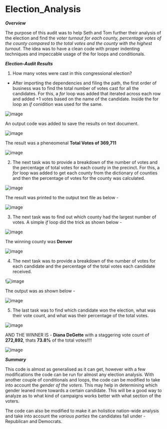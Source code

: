 # Election_Analysis

***Overview***

The purpose of this audit was to help Seth and Tom further their analysis of the election and find the *voter turnout for each county, percentage votes of the county compared to the total votes and the county with the highest turnout*. The idea was to have a clean code with proper indenting techniques and impeccable usage of the for loops and conditionals. 

***Election-Audit Results***

1. How many votes were cast in this congressional election?
  - After importing the dependencies and filing the path, the first order of business was to find the total number of votes cast for all the candidates. For this, a *for* loop was added that iterated across each row and added +1 votes based on the name of the candidate. Inside the for loop an *if* conidition was used for the same. 
  
  ![image](https://user-images.githubusercontent.com/92342751/142747337-7431669f-58ae-4cac-b3e4-0a88e5b2f5df.png)

  An output code was added to save the results on text document.

  ![image](https://user-images.githubusercontent.com/92342751/142747349-5d843c88-691f-41b2-8845-a8fc86b4b7d8.png)

The result was a pheneomenal **Total Votes of 369,711**

  ![image](https://user-images.githubusercontent.com/92342751/142747453-5a0a68f5-b449-4c24-b432-2a276789a0d2.png)

2. The next task was to provide a breakdown of the number of votes and the percentage of total votes for each county in the precinct. For this, a *for* loop was added to get each county from the dictionary of counties and then the percentage of votes for the county was calculated.

  ![image](https://user-images.githubusercontent.com/92342751/142747520-5b7de51f-261e-48ec-91ef-caa965fe3dd6.png)

The result was printed to the output text file as below - 

![image](https://user-images.githubusercontent.com/92342751/142747558-67bb1a7d-b99f-49c4-94e7-d8732b152ff3.png)

3. The next task was to find out which county had the largest number of votes. A simple *if* loop did the trick as shown below - 

![image](https://user-images.githubusercontent.com/92342751/142747608-b9a2c01c-a080-4fb0-8245-bded3b04102d.png)

The winning county was **Denver**

![image](https://user-images.githubusercontent.com/92342751/142747639-8a2ba1b4-866d-4702-9fc9-d49d7f33bb01.png)

4. The next task was to provide a breakdown of the number of votes for each candidate and the percentage of the total votes each candidate received. 

!![image](https://user-images.githubusercontent.com/92342751/142747778-5c5fc6e7-e0a0-4cb5-a3c0-cd5d83d56d0f.png)

The output was as shown below - 

![image](https://user-images.githubusercontent.com/92342751/142747715-efffcfbc-e5a0-42ac-8b6e-05a3dfb2f248.png)

5. The last task was to find which candidate won the election, what was their vote count, and what was their percentage of the total votes.

![image](https://user-images.githubusercontent.com/92342751/142747739-16d04391-6193-4672-ae2e-dcfb96f11b95.png)

AND THE WINNER IS - **Diana DeGette** with a staggering vote count of **272,892**, thats **73.8%** of the total votes!!!!

![image](https://user-images.githubusercontent.com/92342751/142747829-a6fb1a0e-5b9c-4b7a-97d4-5c75ab0c9134.png)

***Summary***

This code is almost as generalised as it can get, however with a few modifications the code can be run for almost any election analysis. With another couple of conditionals and loops, the code can be modified to take into account the *gender of the voters*. This may help in determining which gender leaned more towards a certain candidate. This will be a good way to analyze as to what kind of campaigns works better with what section of the voters. 

The code can also be modified to make it an holistice nation-wide analysis and take into account the *various parties* the candidates fall under - Republican and Democrats. 



